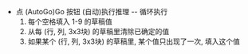 - 点 (AutoGo)Go 按钮 (自动)执行推理 -- 循环执行
    1. 每个空格填入 1-9 的草稿值
    2. 从每 (行, 列, 3x3块) 的草稿里清除已确定的值
    3. 如果某个 (行, 列, 3x3块) 的草稿里, 某个值只出现了一次, 填入这个值